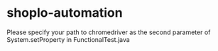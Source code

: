 # shoplo-automation
Please specify your path to chromedriver as the second parameter of System.setProperty in FunctionalTest.java
